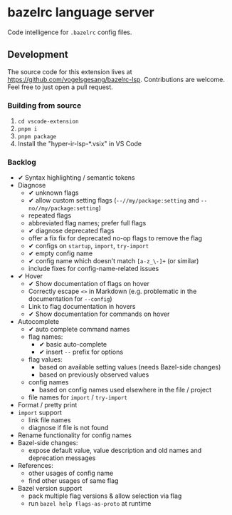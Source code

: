 # bazelrc language server

Code intelligence for `.bazelrc` config files.

## Development

The source code for this extension lives at https://github.com/vogelsgesang/bazelrc-lsp.
Contributions are welcome. Feel free to just open a pull request.

### Building from source

1. `cd vscode-extension`
2. `pnpm i`
3. `pnpm package`
4. Install the "hyper-ir-lsp-*.vsix" in VS Code

### Backlog

* ✔ Syntax highlighting / semantic tokens
* Diagnose
  * ✔ unknown flags
  * ✔ allow custom setting flags (`--//my/package:setting` and `--no//my/package:setting`)
  * repeated flags
  * abbreviated flag names; prefer full flags
  * ✔ diagnose deprecated flags
  * offer a fix fix for deprecated no-op flags to remove the flag
  * ✔ configs on `startup`, `import`, `try-import`
  * ✔ empty config name
  * ✔ config name which doesn't match `[a-z_\-]+` (or similar)
  * include fixes for config-name-related issues
* ✔ Hover
  * ✔ Show documentation of flags on hover
  * Correctly escape `<>` in Markdown (e.g. problematic in the documentation for `--config`)
  * Link to flag documentation in hovers
  * ✔ Show documentation for commands on hover
* Autocomplete
  * ✔ auto complete command names
  * flag names:
    * ✔ basic auto-complete
    * ✔ insert `--` prefix for options
  * flag values:
    * based on available setting values (needs Bazel-side changes)
    * based on previously observed values
  * config names
    * based on config names used elsewhere in the file / project
  * file names for `import` / `try-import`
* Format / pretty print
* `import` support
  * link file names
  * diagnose if file is not found
* Rename functionality for config names
* Bazel-side changes:
  * expose default value, value description and old names and deprecation messages
* References:
  * other usages of config name
  * find other usages of same flag
* Bazel version support
  * pack multiple flag versions & allow selection via flag
  * run `bazel help flags-as-proto` at runtime
